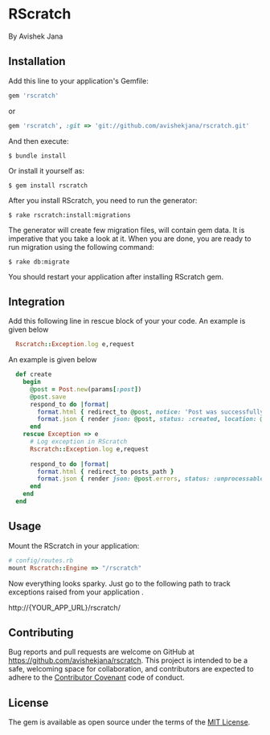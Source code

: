 # RScratch

By Avishek Jana

## Installation

Add this line to your application's Gemfile:

```ruby
gem 'rscratch'
```
or
```ruby
gem 'rscratch', :git => 'git://github.com/avishekjana/rscratch.git'
```
And then execute:

    $ bundle install

Or install it yourself as:

    $ gem install rscratch

After you install RScratch, you need to run the generator:

    $ rake rscratch:install:migrations

The generator will create few migration files, will contain gem data. It is imperative that you take a look at it. When you are done, you are ready to run migration using the following command:

    $ rake db:migrate

You should restart your application after installing RScratch gem.

## Integration
Add this following line in rescue block of your your code. An example is given below

```ruby
  Rscratch::Exception.log e,request
```

An example is given below

```ruby
  def create
    begin
      @post = Post.new(params[:post])
      @post.save
      respond_to do |format|
        format.html { redirect_to @post, notice: 'Post was successfully created.' }
        format.json { render json: @post, status: :created, location: @post }
      end      
    rescue Exception => e
      # Log exception in RScratch
      Rscratch::Exception.log e,request
      
      respond_to do |format|
        format.html { redirect_to posts_path }
        format.json { render json: @post.errors, status: :unprocessable_entity }
      end            
    end
  end
```

## Usage
Mount the RScratch in your application:

```ruby
# config/routes.rb
mount Rscratch::Engine => "/rscratch"
```
Now everything looks sparky. Just go to the following path to track exceptions raised from your application .

http://{YOUR_APP_URL}/rscratch/

## Contributing

Bug reports and pull requests are welcome on GitHub at https://github.com/avishekjana/rscratch. This project is intended to be a safe, welcoming space for collaboration, and contributors are expected to adhere to the [Contributor Covenant](contributor-covenant.org) code of conduct.


## License

The gem is available as open source under the terms of the [MIT License](http://opensource.org/licenses/MIT).


